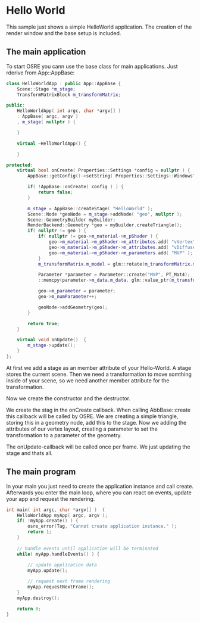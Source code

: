 # Hello World
This sample just shows a simple HelloWorld application. The creation of the render window and the base setup is included.

## The main application
To start OSRE you cann use the base class for main applications. Just rderive from App::AppBase:
```cpp
class HelloWorldApp : public App::AppBase {
    Scene::Stage *m_stage;
    TransformMatrixBlock m_transformMatrix;

public:
    HelloWorldApp( int argc, char *argv[] )
    : AppBase( argc, argv )
    , m_stage( nullptr ) {

    }

    virtual ~HelloWorldApp() {

    }

protected:
    virtual bool onCreate( Properties::Settings *config = nullptr ) {
        AppBase::getConfig()->setString( Properties::Settings::WindowsTitle, "HelloWorld!" );

        if( !AppBase::onCreate( config ) ) {
            return false;
        }

        m_stage = AppBase::createStage( "HelloWorld" );
        Scene::Node *geoNode = m_stage->addNode( "geo", nullptr );
        Scene::GeometryBuilder myBuilder;
        RenderBackend::Geometry *geo = myBuilder.createTriangle();
        if( nullptr != geo ) {
            if( nullptr != geo->m_material->m_pShader ) {
                geo->m_material->m_pShader->m_attributes.add( "vVertex" );
                geo->m_material->m_pShader->m_attributes.add( "vDiffuseColor" );
                geo->m_material->m_pShader->m_parameters.add( "MVP" );
            }
			m_transformMatrix.m_model = glm::rotate(m_transformMatrix.m_model, 0.0f, glm::vec3(1, 1, 0));

			Parameter *parameter = Parameter::create("MVP", PT_Mat4);
			::memcpy(parameter->m_data.m_data, glm::value_ptr(m_transformMatrix.m_projection*m_transformMatrix.m_view*m_transformMatrix.m_model), sizeof(glm::mat4));

			geo->m_parameter = parameter;
			geo->m_numParameter++;

			geoNode->addGeometry(geo);
		}

        return true;
    }

    virtual void onUpdate()  {
        m_stage->update();
    }
};
```
At first we add a stage as an member attribute of your Hello-World. A stage stores the current scene.
Then we need a transformation to move somthing inside of your scene, so we need another member attribute for the transformation.

Now we create the constructor and the destructor. 

We create the stag in the onCreate callback. When calling AbbBase::create this callback will be called by OSRE. We are creating a simple triangle, 
storing this in a geometry node, add this to the stage. Now we adding the attributes of our vertex layout, creating a parameter to set the transformation 
to a parameter of the geometry.

The onUpdate-callback will be called once per frame. We just updating the stage and thats all.

## The main program
In your main you just need to create the application instance and call create.
Afterwards you enter the main loop, where you can react on events, update your app and request the rendering.
```cpp
int main( int argc, char *argv[] )  {
    HelloWorldApp myApp( argc, argv );
    if( !myApp.create() ) {
        osre_error(Tag, "Cannot create application instance." );
        return 1;
    }
    
    // handle events until application will be terminated
    while( myApp.handleEvents() ) {
        
        // update application data
        myApp.update();

        // request next frame rendering
        myApp.requestNextFrame();
    }
    myApp.destroy();

    return 0;
}

```

